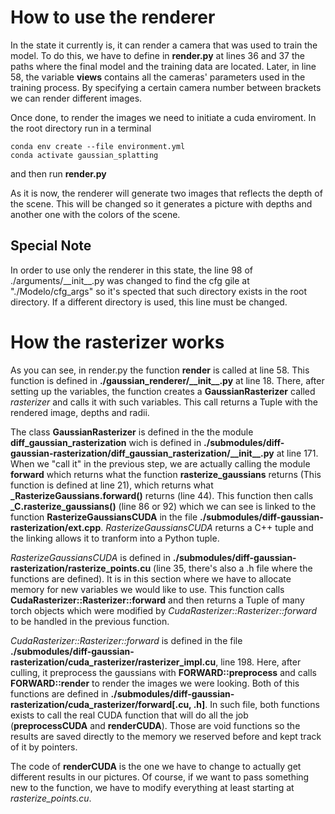 # How to use the renderer
In the state it currently is, it can render a camera that was used to train the model. To do this, we have to define in **render.py**  at lines  36 and 37 the paths where the final model and the training data are located. Later, in line 58, the variable **views** contains all the cameras' parameters used in the training process. By specifying a certain camera number between brackets we can render different images.

Once done, to render the images we need to initiate a cuda enviroment. In the root directory run in a terminal
```shell
conda env create --file environment.yml
conda activate gaussian_splatting
```
and then run **render.py**

As it is now, the renderer will generate two images that reflects the depth of the scene. This will be changed so it generates a picture with depths and another one with the colors of the scene.

## Special Note
In order to use only the renderer in this state, the line 98 of ./arguments/\_\_init\_\_.py was changed to find the cfg gile at "./Modelo/cfg_args" so it's spected that such directory exists in the root directory. If a different directory is used, this line must be changed.


# How the rasterizer works

As you can see, in render.py the function **render** is called at line 58. This function is defined in **./gaussian_renderer/\_\_init\_\_.py** at line 18. There, after setting up the variables, the function creates a **GaussianRasterizer** called *rasterizer* and calls it with such variables. This call returns a Tuple with the rendered image, depths and radii.

The class **GaussianRasterizer** is defined in the the module **diff_gaussian_rasterization** wich is defined in **./submodules/diff-gaussian-rasterization/diff_gaussian_rasterization/\_\_init\_\_.py** at line 171. When we "call it" in the previous step, we are actually calling the module **forward** which returns what the function **rasterize_gaussians** returns (This function is defined at line 21), which returns what **\_RasterizeGaussians.forward()** returns (line 44). This function then calls **\_C.rasterize_gaussians()** (line 86 or 92) which we can see is linked to the function **RasterizeGaussiansCUDA** in the file **./submodules/diff-gaussian-rasterization/ext.cpp**.  *RasterizeGaussiansCUDA* returns a C++ tuple and the linking allows it to tranform into a Python tuple.

*RasterizeGaussiansCUDA* is defined in **./submodules/diff-gaussian-rasterization/rasterize_points.cu** (line 35, there's also a .h file where the functions are defined). It is in this section where we have to allocate memory for new variables we would like to use. This function calls **CudaRasterizer::Rasterizer::forward** and then returns a Tuple of many torch objects which were modified by  *CudaRasterizer::Rasterizer::forward* to be handled in the previous function.

*CudaRasterizer::Rasterizer::forward* is defined in the file **./submodules/diff-gaussian-rasterization/cuda_rasterizer/rasterizer_impl.cu**, line 198. Here, after culling, it preprocess the gaussians with **FORWARD::preprocess** and calls **FORWARD::render** to render the images we were looking. Both of this functions are defined in  **./submodules/diff-gaussian-rasterization/cuda_rasterizer/forward[.cu, .h]**. In such file, both functions exists to call the real CUDA function that will do all the job (**preprocessCUDA** and **renderCUDA**). Those are void functions so the results are saved directly to the memory we reserved before and kept track of it by pointers.

The code of **renderCUDA** is the one we have to change to actually get different results in our pictures. Of course, if we want to pass something new to the function, we have to modify everything at least starting at *rasterize_points.cu*.

